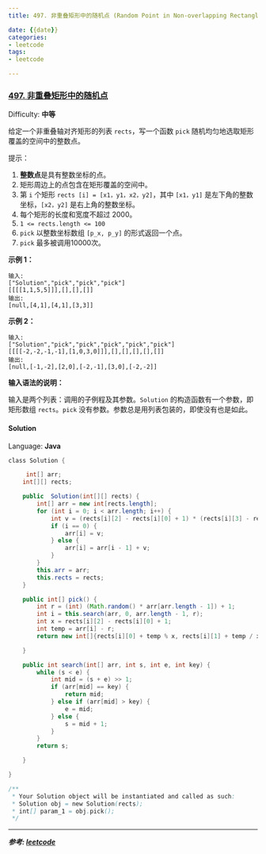 ```yaml
---
title: 497. 非重叠矩形中的随机点 (Random Point in Non-overlapping Rectangles)

date: {{date}}
categories:
- leetcode
tags:
- leetcode

---
```

### [497\. 非重叠矩形中的随机点](https://leetcode-cn.com/problems/random-point-in-non-overlapping-rectangles/)

Difficulty: **中等**


给定一个非重叠轴对齐矩形的列表 `rects`，写一个函数 `pick` 随机均匀地选取矩形覆盖的空间中的整数点。

提示：

1.  **整数点**是具有整数坐标的点。
2.  矩形周边上的点包含在矩形覆盖的空间中。
3.  第 `i` 个矩形 `rects [i] = [x1，y1，x2，y2]`，其中 `[x1，y1]` 是左下角的整数坐标，`[x2，y2]` 是右上角的整数坐标。
4.  每个矩形的长度和宽度不超过 2000。
5.  `1 <= rects.length <= 100`
6.  `pick` 以整数坐标数组 `[p_x, p_y]` 的形式返回一个点。
7.  `pick` 最多被调用10000次。

**示例 1：**

```
输入: 
["Solution","pick","pick","pick"]
[[[[1,1,5,5]]],[],[],[]]
输出: 
[null,[4,1],[4,1],[3,3]]
```

**示例 2：**

```
输入: 
["Solution","pick","pick","pick","pick","pick"]
[[[[-2,-2,-1,-1],[1,0,3,0]]],[],[],[],[],[]]
输出: 
[null,[-1,-2],[2,0],[-2,-1],[3,0],[-2,-2]]
```

**输入语法的说明：**

输入是两个列表：调用的子例程及其参数。`Solution` 的构造函数有一个参数，即矩形数组 `rects`。`pick` 没有参数。参数总是用列表包装的，即使没有也是如此。


#### Solution

Language: **Java**

```java
​class Solution {

     int[] arr;
    int[][] rects;

    public  Solution(int[][] rects) {
        int[] arr = new int[rects.length];
        for (int i = 0; i < arr.length; i++) {
            int v = (rects[i][2] - rects[i][0] + 1) * (rects[i][3] - rects[i][1] + 1);
            if (i == 0) {
                arr[i] = v;
            } else {
                arr[i] = arr[i - 1] + v;
            }
        }
        this.arr = arr;
        this.rects = rects;
    }

    public int[] pick() {
        int r = (int) (Math.random() * arr[arr.length - 1]) + 1;
        int i = this.search(arr, 0, arr.length - 1, r);
        int x = rects[i][2] - rects[i][0] + 1;
        int temp = arr[i] - r;
        return new int[]{rects[i][0] + temp % x, rects[i][1] + temp / x};

    }

    public int search(int[] arr, int s, int e, int key) {
        while (s < e) {
            int mid = (s + e) >> 1;
            if (arr[mid] == key) {
                return mid;
            } else if (arr[mid] > key) {
                e = mid;
            } else {
                s = mid + 1;
            }
        }
        return s;

    }

}

/**
 * Your Solution object will be instantiated and called as such:
 * Solution obj = new Solution(rects);
 * int[] param_1 = obj.pick();
 */
```

---
***参考:
[leetcode](https://leetcode-cn.com/problems/random-point-in-non-overlapping-rectangles/)***
